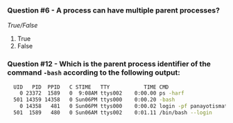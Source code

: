 ### Question #6 - A process can have multiple parent processes?

*True/False*

1. True
2. False

### Question #12 - Which is the parent process identifier of the command `-bash` according to the following output:
``` bash
  UID   PID  PPID   C STIME   TTY           TIME CMD
    0 23372  1589   0  9:08AM ttys002    0:00.00 ps -harf
  501 14359 14358   0 Sun06PM ttys000    0:00.20 -bash
    0 14358   481   0 Sun06PM ttys000    0:00.02 login -pf panayotismatsinopoulos
  501  1589   480   0 Sun06AM ttys002    0:01.11 /bin/bash --login
```
